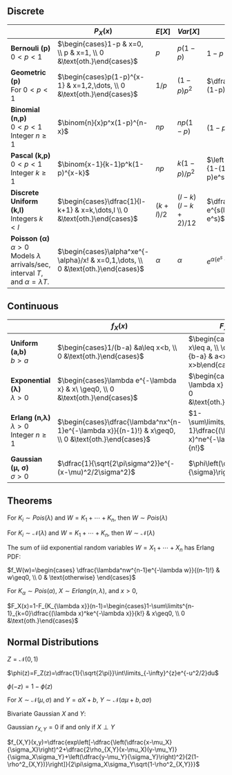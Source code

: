 ## Discrete

|                                                                                                           | $P_X(x)$                                                                          | $E[X]$    | $Var[X]$          | $\phi_X(s)$                               |
| --------------------------------------------------------------------------------------------------------- | --------------------------------------------------------------------------------- | --------- | ----------------- | ----------------------------------------- |
| **Bernouli (p)**<br>$0<p<1$                                                                               | $\begin{cases}1-p & x=0, \\ p & x=1, \\ 0 &\text{oth.}\end{cases}$                | $p$       | $p(1-p)$          | $1-p+pe^s$                                |
| **Geometric (p)**<br>For $0<p<1$                                                                          | $\begin{cases}p(1-p)^{x-1} & x=1,2,\dots, \\ 0 &\text{oth.}\end{cases}$           | $1/p$     | $(1-p)p^2$        | $\dfrac{pe^s}{1-(1-p)e^s}$                |
| **Binomial (n,p)**<br>$0<p<1$<br>Integer $n\geq 1$                                                        | $\binom{n}{x}p^x(1-p)^{n-x}$                                                      | $np$      | $np(1-p)$         | $(1-p+pe^s)^n$                            |
| **Pascal (k,p)**<br>$0<p<1$ <br>Integer $k\geq 1$                                                         | $\binom{x-1}{k-1}p^k(1-p)^{x-k}$                                                  | $np$      | $k(1-p)/p^2$      | $\left(\dfrac{pe^s}{1-(1-p)e^s}\right)^k$ |
| **Discrete Uniform (k,l)**<br>Integers $k<l$                                                              | $\begin{cases}\dfrac{1}{l-k+1} & x=k,\dots,l \\ 0 &\text{oth.}\end{cases}$        | $(k+l)/2$ | $(l-k)(l-k+2)/12$ | $\dfrac{e^{sk}-e^{s(l+1)}}{1-e^s}$        |
| **Poisson (α)**<br>$\alpha>0$<br>Models $\lambda$ arrivals/sec, interval $T$, and $\alpha=\lambda T$.<br> | $\begin{cases}\alpha^xe^{-\alpha}/x! & x=0,1,\dots, \\ 0 &\text{oth.}\end{cases}$ | $\alpha$  | $\alpha$          | $e^{\alpha(e^s-1)}$                       |
## Continuous

|                                                      | $f_X(x)$                                                                                             | $F_X(x)$                                                                             | $E[X]$               | $Var[X]$               | $\phi_X(s)$                                 |
| ---------------------------------------------------- | ---------------------------------------------------------------------------------------------------- | ------------------------------------------------------------------------------------ | -------------------- | ---------------------- | ------------------------------------------- |
| **Uniform (a,b)**<br>$b>a$                           | $\begin{cases}1/(b-a) &a\leq x<b, \\ 0 &\text{oth.}\end{cases}$                                      | $\begin{cases} 0 & x\leq a, \\ \dfrac{x- a}{b-a} & a<x\leq b, \\ 1 & x>b\end{cases}$ | $\dfrac{b+a}{2}$     | $\dfrac{(b-a)^2}{12}$  | $\dfrac{e^{bs}-e^{as}}{s(b-a)}$             |
| **Exponential (λ)**<br>$\lambda>0$<br>               | $\begin{cases}\lambda e^{-\lambda x} & x\ \geq0, \\ 0 &\text{oth.}\end{cases}$                       | $\begin{cases}1-e^{-\lambda x} & x\geq0, \\ 0 &\text{oth.}\end{cases}$               | $\dfrac{1}{\lambda}$ | $\dfrac{1}{\lambda^2}$ | $\dfrac{\lambda}{\lambda-s}$                |
| **Erlang (n,λ)**<br>$\lambda>0$ <br>Integer $n\geq1$ | $\begin{cases}\dfrac{\lambda^nx^{n-1}e^{-\lambda x}}{(n-1)!} & x\geq0, \\ 0 &\text{oth.}\end{cases}$ | $1-\sum\limits_{n=0}^{k-1}\dfrac{(\lambda x)^ne^{-\lambda x}}{n!}$                   | $\dfrac{n}{\lambda}$ | $\dfrac{n}{\lambda^2}$ | $\left(\dfrac{\lambda}{\lambda-s}\right)^n$ |
| **Gaussian (μ, σ)**<br>$\sigma>0$                    | $\dfrac{1}{\sqrt{2\pi\sigma^2}}e^{-(x-\mu)^2/2\sigma^2}$                                             | $\phi\left(\dfrac{x-\mu}{\sigma}\right)$                                             | $\mu$                | $\sigma^2$             | $e^{s\mu+s^2\sigma^2/2}$                    |
<div style="page-break-after: always;"></div>

## Theorems
For $K_i\sim Pois(\lambda)$ and $W=K_1+\cdots+K_n$, then $W\sim Pois(\lambda)$

For $K_i\sim \mathcal{N}(\lambda)$ and $W=K_1+\cdots+K_n$, then $W\sim \mathcal{N}(\lambda)$

The sum of iid exponential random variables $W=X_1+\cdots+X_n$ has Erlang PDF: 

$f_W(w)=\begin{cases} \dfrac{\lambda^nw^{n-1}e^{-\lambda w}}{(n-1)!} & w\geq0, \\ 0 & \text{otherwise} \end{cases}$

For $K_\alpha\sim Pois(\alpha)$, $X\sim Erlang(n,\lambda)$, and $x>0$,


$F_X(x)=1-F_{K_{\lambda x}}(n-1)=\begin{cases}1-\sum\limits^{n-1}_{k=0}\dfrac{(\lambda x)^ke^{-\lambda x}}{k!} & x\geq0, \\ 0 &\text{oth.}\end{cases}$

## Normal Distributions
$Z=\mathcal{N}(0,1)$

$\phi(z)=F_Z(z)=\dfrac{1}{\sqrt{2\pi}}\int\limits_{-\infty}^{z}e^{-u^2/2}du$

$\phi(-z)=1-\phi(z)$

For $X\sim\mathcal{N}(\mu,\sigma)$ and $Y=aX+b$, $Y\sim\mathcal{N}(a\mu+b,a\sigma)$

Bivariate Gaussian $X$ and $Y$:

Gaussian $r_{X,Y}=0$ if and only if $X \perp Y$

$f_{X,Y}(x,y)=\dfrac{exp\left[-\dfrac{\left(\dfrac{x-\mu_X}{\sigma_X}\right)^2+\dfrac{2\rho_{X,Y}(x-\mu_X)(y-\mu_Y)}{\sigma_X\sigma_Y}+\left(\dfrac{y-\mu_Y}{\sigma_Y}\right)^2}{2(1-\rho^2_{X,Y})}\right]}{2\pi\sigma_X\sigma_Y\sqrt{1-\rho^2_{X,Y}}}$
